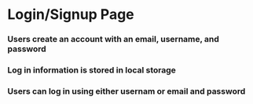 # Login/Signup Page

### Users create an account with an email, username, and password
### Log in information is stored in local storage
### Users can log in using either usernam or email and password